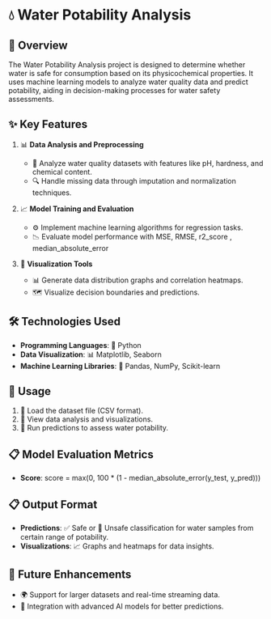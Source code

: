 # 💧 Water Potability Analysis

## 🌟 Overview
The Water Potability Analysis project is designed to determine whether water is safe for consumption based on its physicochemical properties. It uses machine learning models to analyze water quality data and predict potability, aiding in decision-making processes for water safety assessments.

## ✨ Key Features
1. 📊 **Data Analysis and Preprocessing**  
   - 📂 Analyze water quality datasets with features like pH, hardness, and chemical content.  
   - 🔍 Handle missing data through imputation and normalization techniques.  

2. 📈 **Model Training and Evaluation**  
   - ⚙️ Implement machine learning algorithms for regression tasks.  
   - 📉 Evaluate model performance with MSE, RMSE, r2_score , median_absolute_error 

3. 📖 **Visualization Tools**  
   - 📊 Generate data distribution graphs and correlation heatmaps.  
   - 🗺️ Visualize decision boundaries and predictions.  

## 🛠️ Technologies Used
- **Programming Languages**: 🐍 Python  
- **Data Visualization**: 📊 Matplotlib, Seaborn  
- **Machine Learning Libraries**: 🤖 Pandas, NumPy, Scikit-learn  

## 📖 Usage
1. 📂 Load the dataset file (CSV format).  
2. 🧪 View data analysis and visualizations.  
3. 🚀 Run predictions to assess water potability.  

## 📋 Model Evaluation Metrics
- **Score**: score = max(0, 100 * (1 - median_absolute_error(y_test, y_pred))) 
 

## 📋 Output Format
- **Predictions**: ✅ Safe or 🚫 Unsafe classification for water samples from certain range of potability.  
- **Visualizations**: 📈 Graphs and heatmaps for data insights.  

## 🚧 Future Enhancements
- 🌍 Support for larger datasets and real-time streaming data.  
- 🤖 Integration with advanced AI models for better predictions.  

